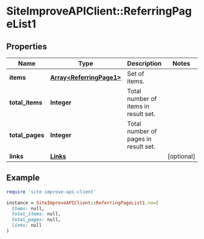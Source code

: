 # SiteImproveAPIClient::ReferringPageList1

## Properties

| Name | Type | Description | Notes |
| ---- | ---- | ----------- | ----- |
| **items** | [**Array&lt;ReferringPage1&gt;**](ReferringPage1.md) | Set of items. |  |
| **total_items** | **Integer** | Total number of items in result set. |  |
| **total_pages** | **Integer** | Total number of pages in result set. |  |
| **links** | [**Links**](Links.md) |  | [optional] |

## Example

```ruby
require 'site-improve-api-client'

instance = SiteImproveAPIClient::ReferringPageList1.new(
  items: null,
  total_items: null,
  total_pages: null,
  links: null
)
```

